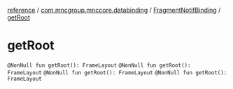 [reference](../../index.md) / [com.mncgroup.mnccore.databinding](../index.md) / [FragmentNotifBinding](index.md) / [getRoot](./get-root.md)

# getRoot

`@NonNull fun getRoot(): FrameLayout`
`@NonNull fun getRoot(): FrameLayout`
`@NonNull fun getRoot(): FrameLayout`
`@NonNull fun getRoot(): FrameLayout`